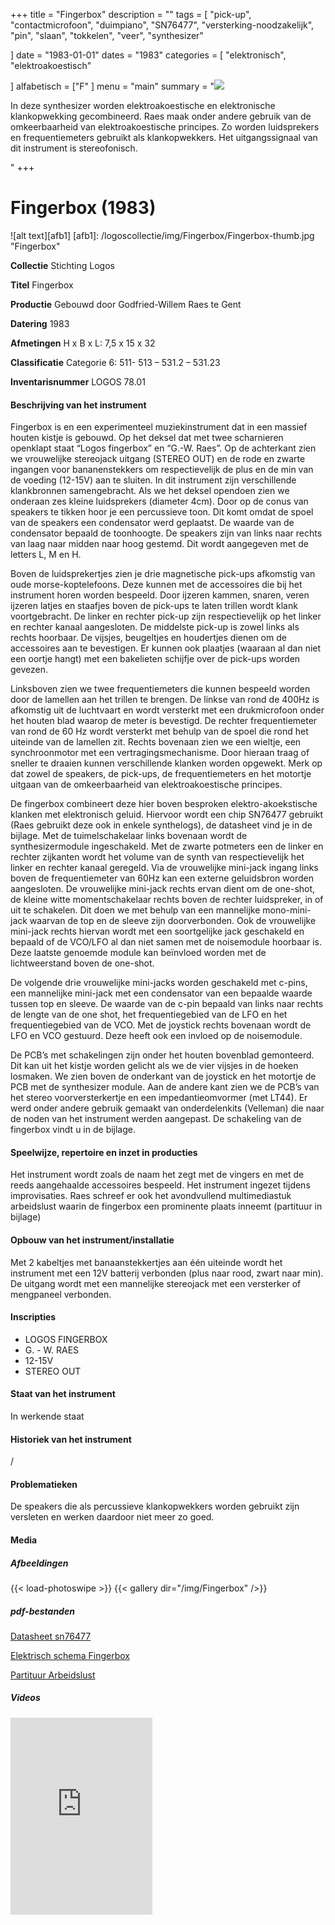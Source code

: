 ﻿+++
title = "Fingerbox"
description = ""
tags = [ "pick-up", "contactmicrofoon", "duimpiano", "SN76477",  "versterking-noodzakelijk", "pin", "slaan", "tokkelen", "veer", "synthesizer"

]
date = "1983-01-01"
dates = "1983"
categories = [ "elektronisch", "elektroakoestisch"

]
alfabetisch = ["F"
]
menu = "main"
summary = "<a href='/logoscollectie/1983/fingerbox'><img src='/logoscollectie/img/Fingerbox/Fingerbox-thumb.jpg'></a><p>In deze synthesizer worden elektroakoestische en elektronische klankopwekking gecombineerd. Raes maak onder andere gebruik van de omkeerbaarheid van elektroakoestische principes. Zo worden luidsprekers en frequentiemeters gebruikt als klankopwekkers. Het uitgangssignaal van dit instrument is stereofonisch. </p>"
+++


# Fingerbox (1983)

![alt text][afb1]
[afb1]: /logoscollectie/img/Fingerbox/Fingerbox-thumb.jpg "Fingerbox"

**Collectie** 
Stichting Logos

**Titel**
Fingerbox

**Productie**
Gebouwd door Godfried-Willem Raes te Gent

**Datering**
1983

**Afmetingen**
H x B x L: 7,5 x 15 x 32

**Classificatie**
Categorie 6: 511- 513 – 531.2 – 531.23 

**Inventarisnummer**
LOGOS 78.01

#### Beschrijving van het instrument
Fingerbox is en een experimenteel muziekinstrument dat in een massief houten kistje is gebouwd. Op het deksel dat met twee scharnieren openklapt staat “Logos fingerbox” en “G.-W. Raes”. Op de achterkant zien we vrouwelijke stereojack uitgang (STEREO OUT) en de rode en zwarte ingangen voor bananenstekkers om respectievelijk de  plus en de min van de voeding (12-15V) aan te sluiten.
In dit instrument zijn verschillende klankbronnen samengebracht. Als we het deksel opendoen zien we onderaan zes kleine luidsprekers (diameter 4cm). Door op de conus van speakers te tikken hoor je een percussieve toon. Dit komt omdat de spoel van de speakers een condensator werd geplaatst. De waarde van de condensator bepaald de toonhoogte. De speakers zijn van links naar rechts van laag naar midden naar hoog gestemd. Dit wordt aangegeven met de letters L, M en H. 


Boven de luidsprekertjes zien je drie magnetische pick-ups afkomstig van oude morse-koptelefoons. Deze kunnen met de accessoires die bij het instrument horen worden bespeeld. Door ijzeren kammen, snaren, veren ijzeren latjes en staafjes boven de pick-ups te laten trillen wordt klank voortgebracht. De linker en rechter pick-up zijn respectievelijk op het linker en rechter kanaal aangesloten. De middelste pick-up is zowel links als rechts hoorbaar. De vijsjes, beugeltjes en houdertjes dienen om de accessoires aan te bevestigen. Er kunnen ook plaatjes (waaraan al dan niet een oortje hangt) met een bakelieten schijfje over de pick-ups worden gevezen.


Linksboven zien we twee frequentiemeters die kunnen bespeeld worden door de lamellen aan het trillen te brengen. De linkse van rond de 400Hz is afkomstig uit de luchtvaart en wordt versterkt met een drukmicrofoon onder het houten blad waarop de meter is bevestigd. De rechter frequentiemeter van rond de 60 Hz wordt versterkt met behulp van de spoel die rond het uiteinde van de lamellen zit.
Rechts bovenaan zien we een wieltje, een synchroonmotor met een vertragingsmechanisme. Door hieraan traag of sneller te draaien kunnen verschillende klanken worden opgewekt. 
Merk op dat zowel de speakers, de pick-ups, de frequentiemeters en het motortje uitgaan van de omkeerbaarheid van elektroakoestische principes. 


De fingerbox combineert deze hier boven besproken elektro-akoekstische klanken met elektronisch geluid. Hiervoor wordt een chip SN76477 gebruikt (Raes gebruikt deze ook in enkele synthelogs), de datasheet vind je in de bijlage. Met de tuimelschakelaar links bovenaan wordt de synthesizermodule ingeschakeld. Met de zwarte potmeters een de linker en rechter zijkanten wordt het volume van de synth van respectievelijk het linker en rechter kanaal geregeld. Via de vrouwelijke mini-jack ingang links boven de frequentiemeter van 60Hz kan een externe geluidsbron worden aangesloten. De vrouwelijke mini-jack rechts ervan dient om de one-shot, de kleine witte momentschakelaar rechts boven de rechter luidspreker, in of uit te schakelen. Dit doen we met behulp van een mannelijke mono-mini-jack waarvan de top en de sleeve zijn doorverbonden. Ook de vrouwelijke mini-jack rechts hiervan wordt met een soortgelijke jack geschakeld en bepaald of de VCO/LFO al dan niet samen met de noisemodule hoorbaar is. Deze laatste genoemde module kan beïnvloed worden met de lichtweerstand boven de one-shot.


De volgende drie vrouwelijke mini-jacks worden geschakeld met c-pins, een mannelijke mini-jack met een condensator van een bepaalde waarde tussen top en sleeve. De waarde van de c-pin bepaald van links naar rechts de lengte van de one shot, het frequentiegebied van de LFO en het frequentiegebied van de VCO. Met de joystick rechts bovenaan wordt de LFO en VCO gestuurd. Deze heeft ook een invloed op de noisemodule.


De PCB’s met schakelingen zijn onder het houten bovenblad gemonteerd. Dit kan  uit het kistje worden gelicht als we de vier vijsjes in de hoeken losmaken. We zien boven de onderkant van de joystick en het motortje de PCB met de synthesizer module. Aan de andere kant zien we de PCB’s van het stereo voorversterkertje en een impedantieomvormer (met LT44). Er werd onder andere gebruik gemaakt van onderdelenkits (Velleman) die naar de noden van het instrument werden aangepast. De schakeling van de fingerbox vindt u in de bijlage.
 
#### Speelwijze, repertoire en inzet in producties
Het instrument wordt zoals de naam het zegt met de vingers en met de reeds aangehaalde accessoires bespeeld.
Het instrument ingezet tijdens improvisaties. Raes schreef er ook het avondvullend multimediastuk arbeidslust waarin de fingerbox een prominente plaats inneemt (partituur in bijlage)

#### Opbouw van het instrument/installatie
Met 2 kabeltjes met banaanstekkertjes aan één uiteinde wordt het instrument met een 12V batterij verbonden (plus naar rood, zwart naar min). 
De uitgang wordt met een mannelijke stereojack met een versterker of mengpaneel verbonden. 

#### Inscripties
- LOGOS FINGERBOX
- G. - W. RAES
- 12-15V
- STEREO OUT 

#### Staat van het instrument
In werkende staat

#### Historiek van het instrument
/

#### Problematieken
De speakers die als percussieve klankopwekkers worden gebruikt zijn versleten en werken daardoor niet meer zo goed. 

#### Media
##### Afbeeldingen
{{< load-photoswipe >}}
{{< gallery dir="/img/Fingerbox" />}}

##### pdf-bestanden
[Datasheet sn76477](/logoscollectie/pdf/Fingerbox/Datasheet_sn76477.pdf)

[Elektrisch schema Fingerbox](/logoscollectie/pdf/Fingerbox/Elektrisch_schema_fingerbox.pdf)

[Partituur Arbeidslust](/logoscollectie/pdf/Fingerbox/Partituur_arbeidslust.pdf)


##### Videos
<iframe width="45%" height="315" src="https://www.youtube.com/embed/ggax4hqpwsc" frameborder="0" allow="accelerometer; autoplay; encrypted-media; gyroscope; picture-in-picture" allowfullscreen></iframe>